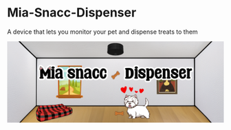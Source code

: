 # Mia-Snacc-Dispenser
A device that lets you monitor your pet and dispense treats to them
 
<p align="center">
  <img src="https://github.com/Lexi-Hunter/Mia-Snacc-Dispenser/blob/main/Images/Banner.png">
</p>
